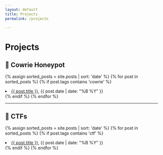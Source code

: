 ```yaml
---
layout: default
title: Projects
permalink: /projects

---
```

# Projects

## :honey_pot: Cowrie Honeypot


{% assign sorted_posts = site.posts | sort: 'date' %}
{% for post in sorted_posts %}
    {% if post.tags contains 'cowrie' %}
<li><a href="{{ post.url }}">{{ post.title }}</a>,  {{ post.date | date: "%B %Y" }}</li>
    {% endif %}
{% endfor %}

---

## :flags: CTFs

{% assign sorted_posts = site.posts | sort: 'date' %}
{% for post in sorted_posts %}
    {% if post.tags contains 'ctf' %}
<li><a href="{{ post.url }}">{{ post.title }}</a>,  {{ post.date | date: "%B %Y" }}</li>
    {% endif %}
{% endfor %}
